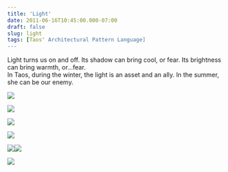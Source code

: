 ```yaml
---
title: 'Light'
date: 2011-06-16T10:45:00.000-07:00
draft: false
slug: light
tags: [Taos' Architectural Pattern Language]
---
```


Light turns us on and off. Its shadow can bring cool, or fear. Its brightness can bring warmth, or...fear.  
In Taos, during the winter, the light is an asset and an ally. In the summer, she can be our enemy.  
  

![](/images/blog/legacy/P1000222.JPG)

  

![](/images/blog/legacy/P1090659a.jpg)

  
  
  

![](/images/blog/legacy/P1100166+%2528Large%2529.JPG)

  

![](/images/blog/legacy/P1100169+%2528Large%2529.JPG)

![](/images/blog/legacy/P1100185+%2528Large%2529.JPG)![](/images/blog/legacy/Taos+014+%2528Large%2529.jpg)

  

![](/images/blog/legacy/P1160274+%2528Large%2529.JPG)